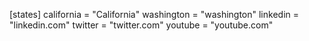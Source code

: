 [states]
california = "California"
washington = "washington"
linkedin = "linkedin.com"
twitter = "twitter.com"
youtube = "youtube.com"